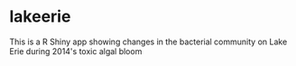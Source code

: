 # lakeerie
This is a R Shiny app showing changes in the bacterial community on Lake Erie during 2014's toxic algal bloom
